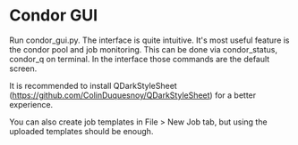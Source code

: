 # Condor GUI

Run condor_gui.py. 
The interface is quite intuitive. It's most useful feature is
the condor pool and job monitoring. This can be done via condor_status, condor_q on terminal.
In the interface those commands are the default screen.

It is recommended to install QDarkStyleSheet (https://github.com/ColinDuquesnoy/QDarkStyleSheet) for a better experience.

You can also create job templates in File > New Job tab, but using the uploaded templates should be enough.
